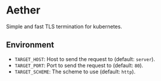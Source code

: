 # Aether

Simple and fast TLS termination for kubernetes.

## Environment

- `TARGET_HOST`: Host to send the request to (default: `server`).
- `TARGET_PORT`: Port to send the request to (default: `80`).
- `TARGET_SCHEME`: The scheme to use (default: `http`).
